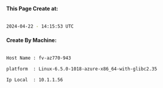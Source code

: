 
   
#### This Page Create at:

```bash

2024-04-22 - 14:15:53 UTC

```

#### Create By Machine:

```bash

Host Name : fv-az770-943

platform  : Linux-6.5.0-1018-azure-x86_64-with-glibc2.35

Ip Local  : 10.1.1.56

```

